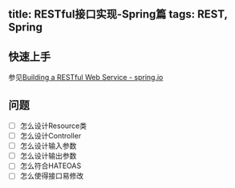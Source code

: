 title: RESTful接口实现-Spring篇
tags: REST, Spring
---

## 快速上手

参见[Building a RESTful Web Service - spring.io](https://spring.io/guides/gs/rest-service/)

## 问题
-  [ ]  怎么设计Resource类
-  [ ]  怎么设计Controller
-  [ ]  怎么设计输入参数
-  [ ]  怎么设计输出参数
-  [ ]  怎么符合HATEOAS
-  [ ]  怎么使得接口易修改
